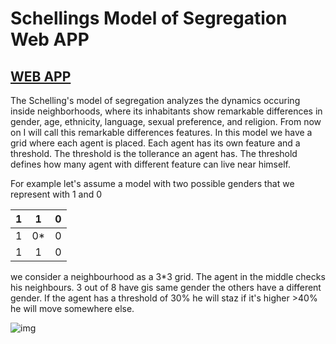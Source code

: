 # Schellings Model of Segregation Web APP
[WEB APP](https://commoningtoys.github.io/SchellingsModelOfSegregation/)
--------------------------------------------
The Schelling's model of segregation analyzes the dynamics occuring inside neighborhoods, where its inhabitants show remarkable differences in gender, age, ethnicity, language, sexual preference, and religion. From now on I will call this remarkable differences features. In this model we have a grid where each agent is placed. Each agent has its own feature and a threshold. The threshold is the tollerance an agent has. The threshold defines how many agent with different feature can live near himself.

For example let's assume a model with two possible genders that we represent with 1 and 0

| 1 | 1 | 0  |
| :---: |:---:| :---:|
| 1 | 0* | 0 |
| 1 | 1 | 0 |

we consider a neighbourhood as a 3*3 grid. The agent in the middle checks his neighbours. 3 out of 8 have gis same gender the others have a different gender. If the agent has a threshold of 30% he will staz if it's higher >40% he will move somewhere else.


![img](https://user-images.githubusercontent.com/17408277/31388131-4de53844-adcd-11e7-8d40-bd9f60be120a.png)
